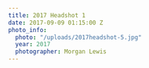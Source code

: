 ```yaml
---
title: 2017 Headshot 1
date: 2017-09-09 01:15:00 Z
photo_info:
  photo: "/uploads/2017headshot-5.jpg"
  year: 2017
  photographer: Morgan Lewis
---
```


